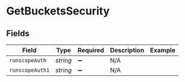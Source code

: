 # GetBucketsSecurity


## Fields

| Field              | Type               | Required           | Description        | Example            |
| ------------------ | ------------------ | ------------------ | ------------------ | ------------------ |
| `runscopeAuth`     | *string*           | :heavy_minus_sign: | N/A                |                    |
| `runscopeAuth1`    | *string*           | :heavy_minus_sign: | N/A                |                    |